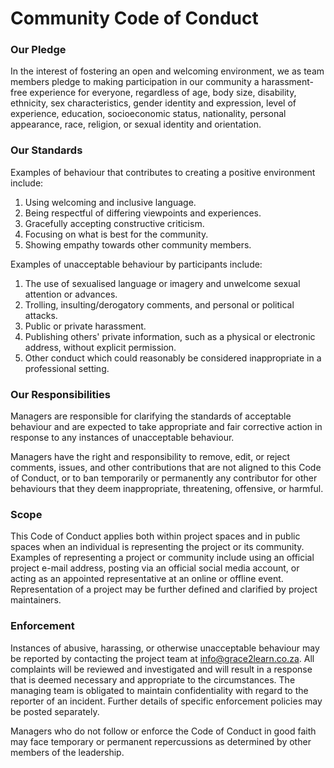 # Community Code of Conduct

### Our Pledge   

In the interest of fostering an open and welcoming environment, we as team members pledge to making participation in our community a harassment-free experience for everyone, regardless of age, body size, disability, ethnicity, sex characteristics, gender identity and expression, level of experience, education, socioeconomic status, nationality, personal appearance, race, religion, or sexual identity and orientation.

### Our Standards

Examples of behaviour that contributes to creating a positive environment include: 

1. Using welcoming and inclusive language.
2. Being respectful of differing viewpoints and experiences.
3. Gracefully accepting constructive criticism.
4. Focusing on what is best for the community.
5. Showing empathy towards other community members.

Examples of unacceptable behaviour by participants include:

1. The use of sexualised language or imagery and unwelcome sexual attention or advances. 
2. Trolling, insulting/derogatory comments, and personal or political attacks.
3. Public or private harassment.
4. Publishing others' private information, such as a physical or electronic address, without explicit permission.
5. Other conduct which could reasonably be considered inappropriate in a professional setting.

### Our Responsibilities



Managers are responsible for clarifying the standards of acceptable behaviour and are expected to take appropriate and fair corrective action in response to any instances of unacceptable behaviour.

Managers have the right and responsibility to remove, edit, or reject comments, issues, and other contributions that are not aligned to this Code of Conduct, or to ban temporarily or permanently any contributor for other behaviours that they deem inappropriate, threatening, offensive, or harmful.

### Scope

This Code of Conduct applies both within project spaces and in public spaces when an individual is representing the project or its community. Examples of representing a project or community include using an official project e-mail address, posting via an official social media account, or acting as an appointed representative at an online or offline event. Representation of a project may be further defined and clarified by project maintainers.

### Enforcement

Instances of abusive, harassing, or otherwise unacceptable behaviour may be reported by contacting the project team at info@grace2learn.co.za. All complaints will be reviewed and investigated and will result in a response that is deemed necessary and appropriate to the circumstances. The managing team is obligated to maintain confidentiality with regard to the reporter of an incident. Further details of specific enforcement policies may be posted separately.



Managers who do not follow or enforce the Code of Conduct in good faith may face temporary or permanent repercussions as determined by other members of the leadership.



